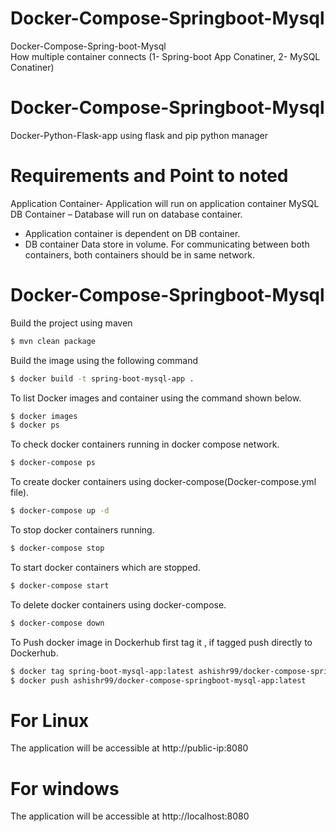 # Docker-Compose-Springboot-Mysql
Docker-Compose-Spring-boot-Mysql    <br/> How multiple container connects (1- Spring-boot App Conatiner, 2- MySQL Conatiner)

# Docker-Compose-Springboot-Mysql
Docker-Python-Flask-app using flask and pip python manager

# Requirements and Point to noted 

Application Container- Application will run on application container
MySQL DB Container – Database will run on database container.
* Application container is dependent on DB container.
* DB container Data store in volume.
For communicating between both containers, both containers should be in same network.


# Docker-Compose-Springboot-Mysql
  
Build the project using maven

```bash
$ mvn clean package
```

Build the image using the following command

```bash
$ docker build -t spring-boot-mysql-app .
```
To list Docker images and container using the command shown below.

```bash
$ docker images 
$ docker ps 
```
To check docker containers running in docker compose network.

```bash
$ docker-compose ps

```

To create docker containers using docker-compose(Docker-compose.yml file).

```bash
$ docker-compose up -d

```
To stop docker containers running.

```bash
$ docker-compose stop

```
To start docker containers which are stopped.

```bash
$ docker-compose start

```
To delete docker containers using docker-compose.

```bash
$ docker-compose down

```

To Push docker image in Dockerhub first tag it , if tagged push directly to Dockerhub.

```bash
$ docker tag spring-boot-mysql-app:latest ashishr99/docker-compose-springboot-mysql-app:latest
$ docker push ashishr99/docker-compose-springboot-mysql-app:latest 
```


# For Linux
The application will be accessible at http://public-ip:8080

# For windows
The application will be accessible at http://localhost:8080